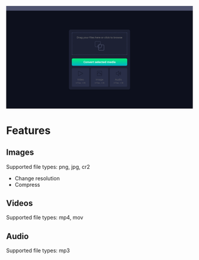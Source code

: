 ![Example image](example.png)

# Features

## Images
Supported file types: png, jpg, cr2

* Change resolution
* Compress

## Videos
Supported file types: mp4, mov

## Audio
Supported file types: mp3